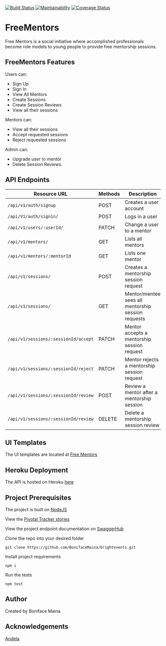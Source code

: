 
[![Build Status](https://travis-ci.org/BonifaceMaina/freementors.svg?branch=develop)](https://travis-ci.org/BonifaceMaina/freementors)
[![Maintainability](https://api.codeclimate.com/v1/badges/79c528f6c6dd6e23b15b/maintainability)](https://codeclimate.com/github/BonifaceMaina/freementors/maintainability)
[![Coverage Status](https://coveralls.io/repos/github/BonifaceMaina/freementors/badge.svg?branch=ft-api-signup-168022030)](https://coveralls.io/github/BonifaceMaina/freementors?branch=develop)

# FreeMentors
Free Mentors is a social initiative where accomplished professionals become role models to young people to provide free mentorship sessions.

## FreeMentors Features
Users can:
- Sign Up
- Sign In
- View All Mentors
- Create Sessions
- Create Session Reviews
- View all their sessions

Mentors can:
- View all their sessions
- Accept requested sessions
- Reject requested sessions

Admin can:
- Upgrade user to mentor
- Delete Session Reviews.

## API Endpoints
| Resource URL | Methods | Description |
| -------- | ------------- | --------- |
| `/api/v1/auth/signup` | POST  | Creates a user account |
| `/api/V1/auth/signin/` | POST  | Logs in a user |
| `/api/v1/users/:userId/` | PATCH  | Change a user to a mentor |
| `/api/v1/mentors/` | GET  | Lists all mentors |
| `/api/v1/mentors/:mentorId` | GET  | Lists one mentor |
|  `/api/v1/sessions/` | POST | Creates a mentorship session request |
|  `/api/v1/sessions/` | GET | Mentor/mentee sees all mentorship session requests |
|  `/api/v1/sessions/:sessionId/accept` | PATCH | Mentor accepts a mentorship session request |
|  `/api/v1/sessions/:sessionId/reject` | PATCH | Mentor rejects a mentorship session request |
|  `/api/v1/sessions/:sessionId/review` | POST | Review a mentor after a mentorship session |
|  `/api/v1/sessions/:sessionId/review` | DELETE | Delete a mentorship session review |

## UI Templates 
The UI templates are located at [Free Mentors](https://bonifacemaina.github.io/freementors/UI/)

## Heroku Deployment
The API is hosted on Heroku [here](https://freementorsapi.herokuapp.com/)

## Project Prerequisites 
The project is built on [NodeJS](https://nodejs.org/en/)

View the [Pivotal Tracker stories](https://www.pivotaltracker.com/n/projects/2381456)

View the project endpoint documentation on [SwaggerHub](https://app.swaggerhub.com/apis/Personal969/freementorsAPI/1.0.0#/)

Clone the repo into your desired folder

``` 
git clone https://github.com/BonifaceMaina/brightevents.git
```

Install project requirements

```
npm i
```

Run the tests

```
npm test
```

## Author
Created by Boniface Maina.

## Acknowledgements
[Andela](https://andela.com/)

